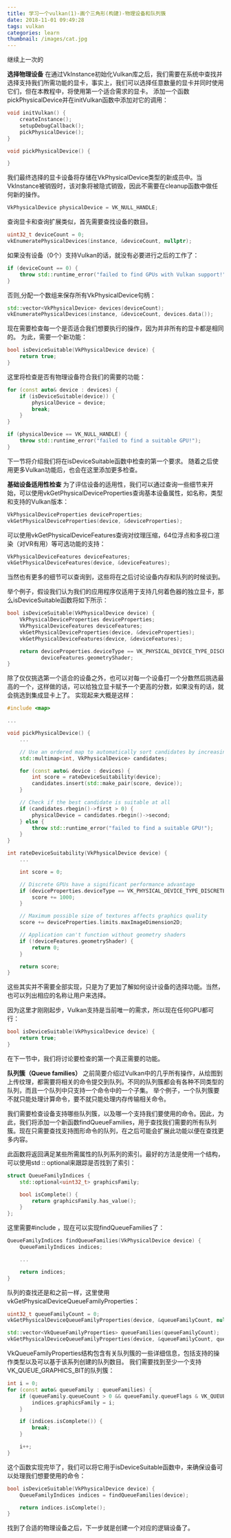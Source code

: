 ```yaml
---
title: 学习一个vulkan(1)-画个三角形(构建)-物理设备和队列簇
date: 2018-11-01 09:49:28
tags: vulkan
categories: learn
thumbnail: /images/cat.jpg
---
```

继续上一次的
<!-- more -->
<b>选择物理设备</b>
在通过VkInstance初始化Vulkan库之后，我们需要在系统中查找并选择支持我们所需功能的显卡，事实上，我们可以选择任意数量的显卡并同时使用它们，但在本教程中，将使用第一个适合需求的显卡。
添加一个函数pickPhysicalDevice并在initVulkan函数中添加对它的调用：
```cpp
void initVulkan() {
    createInstance();
    setupDebugCallback();
    pickPhysicalDevice();
}

void pickPhysicalDevice() {

}
```
我们最终选择的显卡设备将存储在VkPhysicalDevice类型的新成员中。当VkInstance被销毁时，该对象将被隐式销毁，因此不需要在cleanup函数中做任何新的操作。
```cpp
VkPhysicalDevice physicalDevice = VK_NULL_HANDLE;
```
查询显卡和查询扩展类似，首先需要查找设备的数目。
```cpp
uint32_t deviceCount = 0;
vkEnumeratePhysicalDevices(instance, &deviceCount, nullptr);
```
如果没有设备（0个）支持Vulkan的话，就没有必要进行之后的工作了：
```cpp
if (deviceCount == 0) {
    throw std::runtime_error("failed to find GPUs with Vulkan support!");
}
```
否则,分配一个数组来保存所有VkPhysicalDevice句柄：
```cpp
std::vector<VkPhysicalDevice> devices(deviceCount);
vkEnumeratePhysicalDevices(instance, &deviceCount, devices.data());
```
现在需要检查每一个是否适合我们想要执行的操作，因为并非所有的显卡都是相同的。
为此，需要一个新功能：
```cpp
bool isDeviceSuitable(VkPhysicalDevice device) {
    return true;
}
```
这里将检查是否有物理设备符合我们的需要的功能：
```cpp
for (const auto& device : devices) {
    if (isDeviceSuitable(device)) {
        physicalDevice = device;
        break;
    }
}

if (physicalDevice == VK_NULL_HANDLE) {
    throw std::runtime_error("failed to find a suitable GPU!");
}
```
下一节将介绍我们将在isDeviceSuitable函数中检查的第一个要求。
随着之后使用更多Vulkan功能后，也会在这里添加更多检查。

<b>基础设备适用性检查</b>
为了评估设备的适用性，我们可以通过查询一些细节来开始，可以使用vkGetPhysicalDeviceProperties查询基本设备属性，如名称，类型和支持的Vulkan版本：
```cpp
VkPhysicalDeviceProperties deviceProperties;
vkGetPhysicalDeviceProperties(device, &deviceProperties);
```
可以使用vkGetPhysicalDeviceFeatures查询对纹理压缩，64位浮点和多视口渲染（对VR有用）等可选功能的支持：
```cpp
VkPhysicalDeviceFeatures deviceFeatures;
vkGetPhysicalDeviceFeatures(device, &deviceFeatures);
```
当然也有更多的细节可以查询到，这些将在之后讨论设备内存和队列的时候谈到。

举个例子，假设我们认为我们的应用程序仅适用于支持几何着色器的独立显卡，那么isDeviceSuitable函数将如下所示：
```cpp
bool isDeviceSuitable(VkPhysicalDevice device) {
    VkPhysicalDeviceProperties deviceProperties;
    VkPhysicalDeviceFeatures deviceFeatures;
    vkGetPhysicalDeviceProperties(device, &deviceProperties);
    vkGetPhysicalDeviceFeatures(device, &deviceFeatures);

    return deviceProperties.deviceType == VK_PHYSICAL_DEVICE_TYPE_DISCRETE_GPU &&
           deviceFeatures.geometryShader;
}
```
除了仅仅挑选第一个适合的设备之外，也可以对每一个设备打一个分数然后挑选最高的一个，这样做的话，可以给独立显卡赋予一个更高的分数，如果没有的话，就会挑选到集成显卡上了。
实现起来大概是这样：
```cpp
#include <map>

...

void pickPhysicalDevice() {
    ...

    // Use an ordered map to automatically sort candidates by increasing score
    std::multimap<int, VkPhysicalDevice> candidates;

    for (const auto& device : devices) {
        int score = rateDeviceSuitability(device);
        candidates.insert(std::make_pair(score, device));
    }

    // Check if the best candidate is suitable at all
    if (candidates.rbegin()->first > 0) {
        physicalDevice = candidates.rbegin()->second;
    } else {
        throw std::runtime_error("failed to find a suitable GPU!");
    }
}

int rateDeviceSuitability(VkPhysicalDevice device) {
    ...

    int score = 0;

    // Discrete GPUs have a significant performance advantage
    if (deviceProperties.deviceType == VK_PHYSICAL_DEVICE_TYPE_DISCRETE_GPU) {
        score += 1000;
    }

    // Maximum possible size of textures affects graphics quality
    score += deviceProperties.limits.maxImageDimension2D;

    // Application can't function without geometry shaders
    if (!deviceFeatures.geometryShader) {
        return 0;
    }

    return score;
}
```
这些其实并不需要全部实现，只是为了更加了解如何设计设备的选择功能。当然，也可以列出相应的名称让用户来选择。

因为这里才刚刚起步，Vulkan支持是当前唯一的需求，所以现在任何GPU都可行：
```cpp
bool isDeviceSuitable(VkPhysicalDevice device) {
    return true;
}
```
在下一节中，我们将讨论要检查的第一个真正需要的功能。

<b>队列簇（Queue families）</b>
之前简要介绍过Vulkan中的几乎所有操作，从绘图到上传纹理，都需要将相关的命令提交到队列。不同的队列簇都会有各种不同类型的队列，而且一个队列中只支持一个命令中的一个子集。
举个例子，一个队列簇要不就只能处理计算命令，要不就只能处理内存传输相关命令。

我们需要检查设备支持哪些队列簇，以及哪一个支持我们要使用的命令。因此，为此，我们将添加一个新函数findQueueFamilies，用于查找我们需要的所有队列簇。现在只需要查找支持图形命令的队列，在之后可能会扩展此功能以便在查找更多内容。

此函数将返回满足某些所需属性的队列系列的索引。最好的方法是使用一个结构，可以使用std :: optional来跟踪是否找到了索引：
```cpp
struct QueueFamilyIndices {
    std::optional<uint32_t> graphicsFamily;

    bool isComplete() {
        return graphicsFamily.has_value();
    }
};
```
这里需要#include <optional>，现在可以实现findQueueFamilies了：
```cpp
QueueFamilyIndices findQueueFamilies(VkPhysicalDevice device) {
    QueueFamilyIndices indices;

    ...

    return indices;
}
```
队列的查找还是和之前一样，这里使用vkGetPhysicalDeviceQueueFamilyProperties：
```cpp
uint32_t queueFamilyCount = 0;
vkGetPhysicalDeviceQueueFamilyProperties(device, &queueFamilyCount, nullptr);

std::vector<VkQueueFamilyProperties> queueFamilies(queueFamilyCount);
vkGetPhysicalDeviceQueueFamilyProperties(device, &queueFamilyCount, queueFamilies.data());
```
VkQueueFamilyProperties结构包含有关队列簇的一些详细信息，包括支持的操作类型以及可以基于该系列创建的队列数目。
我们需要找到至少一个支持VK_QUEUE_GRAPHICS_BIT的队列簇：
```cpp
int i = 0;
for (const auto& queueFamily : queueFamilies) {
    if (queueFamily.queueCount > 0 && queueFamily.queueFlags & VK_QUEUE_GRAPHICS_BIT) {
        indices.graphicsFamily = i;
    }

    if (indices.isComplete()) {
        break;
    }

    i++;
}
```
这个函数实现完毕了，我们可以将它用于isDeviceSuitable函数中，来确保设备可以处理我们想要使用的命令：
```cpp
bool isDeviceSuitable(VkPhysicalDevice device) {
    QueueFamilyIndices indices = findQueueFamilies(device);

    return indices.isComplete();
}
```
找到了合适的物理设备之后，下一步就是创建一个对应的逻辑设备了。















